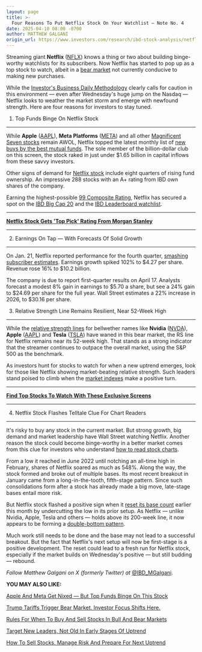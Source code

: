 ```yaml
---
layout: page
title: >-
  Four Reasons To Put Netflix Stock On Your Watchlist — Note No. 4
date: 2025-04-10 08:00 -0700
author: MATTHEW GALGANI
origin_url: https://www.investors.com/research/ibd-stock-analysis/netflix-stock-best-mutual-funds-binge-on-shares/
---
```





Streaming giant **Netflix** ([NFLX](https://research.investors.com/quote.aspx?symbol=NFLX)) knows a thing or two about building binge-worthy watchlists for its subscribers. Now Netflix has started to pop up as a top stock to watch, albeit in a [bear market](https://www.investors.com/how-to-invest/how-to-invest-rules-for-when-buy-and-sell-stocks-in-bull-and-bear-markets/) not currently conducive to making new purchases.


While the [Investor's Business Daily Methodology](https://www.investors.com/how-to-invest/investors-corner/stock-market-investing-ibd-methodology/) clearly calls for caution in this environment — even after Wednesday's huge jump on the Nasdaq — Netflix looks to weather the market storm and emerge with newfound strength. Here are four reasons for investors to stay tuned.




1. Top Funds Binge On Netflix Stock
-----------------------------------


While **Apple** ([AAPL](https://research.investors.com/quote.aspx?symbol=AAPL)), **Meta Platforms** ([META](https://research.investors.com/quote.aspx?symbol=META)) and all other [Magnificent Seven stocks](https://www.investors.com/research/magnificent-seven-stocks-latest-news-market-cap-weighting/) remain AWOL, Netflix topped the latest monthly list of [new buys by the best mutual funds](https://www.investors.com/etfs-and-funds/mutual-funds/best-mutual-funds-binge-netflix-stock-insurance-stocks-apple-meta-awol/). The sole member of the billion-dollar club on this screen, the stock raked in just under $1.65 billion in capital inflows from these savvy investors.


Other signs of demand for [Netflix stock](https://www.investors.com/research/netflix-rises-above-market-uncertainty-see-new-names-on-ibd-50-stock-spotlight-and-more/) include eight quarters of rising fund ownership. An impressive 288 stocks with an A+ rating from IBD own shares of the company.


Earning the highest-possible [99 Composite Rating](https://research.investors.com/stock-checkup/nasdaq-netflix-nflx.aspx), Netflix has secured a spot on the [IBD Big Cap 20](https://research.investors.com/stock-lists/big-cap-20/) and the [IBD Leaderboard watchlist](https://leaderboard.investors.com/#/leaders/leadersnearabuypoint).




---


[**Netflix Stock Gets 'Top Pick' Rating From Morgan Stanley**](https://www.investors.com/news/technology/netflix-stock-top-pick-rating-morgan-stanley/)




---


2. Earnings On Tap — With Forecasts Of Solid Growth
---------------------------------------------------


On Jan. 21, Netflix reported performance for the fourth quarter, [smashing subscriber estimates](https://www.investors.com/news/technology/netflix-stock-nflx-q4-2024-earnings/). Earnings growth spiked 102% to $4.27 per share. Revenue rose 16% to $10.2 billion.


The company is due to report first-quarter results on April 17. Analysts forecast a modest 8% gain in earnings to $5.70 a share, but see a 24% gain to $24.69 per share for the full year. Wall Street estimates a 22% increase in 2026, to $30.16 per share.


3. Relative Strength Line Remains Resilient, Near 52-Week High
--------------------------------------------------------------


While the [relative strength lines](https://www.investors.com/how-to-invest/investors-corner/use-relative-strength-to-find-breakout-stocks-and-watchlist-candidates/) for bellwether names like **Nvidia** ([NVDA](https://research.investors.com/quote.aspx?symbol=NVDA)), **Apple** ([AAPL](https://research.investors.com/quote.aspx?symbol=AAPL)) and **Tesla** ([TSLA](https://research.investors.com/quote.aspx?symbol=TSLA)) have waned in this bear market, the RS line for Netflix remains near its 52-week high. That stands as a strong indicator that the streamer continues to outpace the overall market, using the S&P 500 as the benchmark.


As investors hunt for stocks to watch for when a new uptrend emerges, look for those like Netflix showing market-beating relative strength. Such leaders stand poised to climb when the [market indexes](https://www.investors.com/news/stock-market-today-stock-market-news/) make a positive turn.




---


[**Find Top Stocks To Watch With These Exclusive Screens**](https://www.investors.com/stock-lists/stocks-to-watch-top-rated-ipos-big-caps-and-growth-stocks/)




---


4. Netflix Stock Flashes Telltale Clue For Chart Readers
--------------------------------------------------------


It's risky to buy any stock in the current market. But strong growth, big demand and market leadership have Wall Street watching Netflix. Another reason the stock could become binge-worthy in a better market comes from this clue for investors who understand [how to read stock charts](https://www.investors.com/how-to-invest/how-to-read-stock-charts-understanding-technical-analysis/).


From a low it reached in June 2022 until notching an all-time high in February, shares of Netflix soared as much as 548%. Along the way, the stock formed and broke out of multiple bases. Its most recent breakout in January came from a long-in-the-tooth, fifth-stage pattern. Since such consolidations form after a stock has already made a big move, late-stage bases entail more risk.


But Netflix stock flashed a positive sign when it [reset its base count](https://www.investors.com/how-to-invest/investors-corner/how-to-invest-in-stocks-count-bases-to-determine-a-stocks-upside-potential/) earlier this month by undercutting the low in its prior setup. As Netflix — unlike Nvidia, Apple, Tesla and others — holds above its 200-week line, it now appears to be forming a [double-bottom pattern](https://www.investors.com/how-to-invest/how-to-read-stock-charts-understanding-technical-analysis/#doublebottom).


Much work still needs to be done and the base may not lead to a successful breakout. But the fact that Netflix's next setup will now be first-stage is a positive development. The reset could lead to a fresh run for Netflix stock, especially if the market builds on Wednesday's positive — but still budding — rebound.



*Follow Matthew Galgani on X (formerly Twitter) at* [@IBD\_MGalgani](https://twitter.com/ibd_mgalgani).


**YOU MAY ALSO LIKE:**


[Apple And Meta Get Nixed — But Top Funds Binge On This Stock](https://www.investors.com/etfs-and-funds/mutual-funds/best-mutual-funds-binge-netflix-stock-insurance-stocks-apple-meta-awol/)


[Trump Tariffs Trigger Bear Market. Investor Focus Shifts Here.](https://www.investors.com/research/how-to-find-the-best-stocks-to-buy/bear-market-trump-tariffs-ibd-leaderboard-olli-stock/)


[Rules For When To Buy And Sell Stocks In Bull And Bear Markets](https://www.investors.com/how-to-invest/how-to-invest-rules-for-when-buy-and-sell-stocks-in-bull-and-bear-markets/)


[Target New Leaders, Not Old In Early Stages Of Uptrend](https://www.investors.com/how-to-invest/investors-corner/nvidia-stock-nvda-app-anet-bros/)


[How To Sell Stocks, Manage Risk And Prepare For Next Uptrend](https://www.investors.com/how-to-invest/stock-market-corrections-how-to-sell-stocks-manage-risk-and-prepare-for-next-uptrend/)




